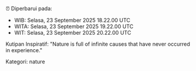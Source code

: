 ⏰ Diperbarui pada:
- WIB: Selasa, 23 September 2025 18.22.00 UTC
- WITA: Selasa, 23 September 2025 19.22.00 UTC
- WIT: Selasa, 23 September 2025 20.22.00 UTC

Kutipan Inspiratif:
"Nature is full of infinite causes that have never occurred in experience."


Kategori: nature

